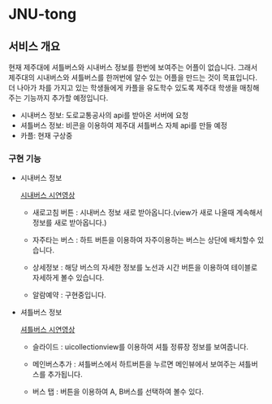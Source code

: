 # JNU-tong

## 서비스 개요

 현재 제주대에 셔틀버스와 시내버스 정보를 한번에 보여주는 어플이 없습니다. 그래서 제주대의 시내버스와 셔틀버스를 한꺼번에 알수 있는 어플을 만드는 것이 목표입니다. 더 나아가 차를 가지고 있는 학생들에게 카플을 유도학수 있도록 제주대 학생을 매칭해주는 기능까지 추가할 예정입니다.

- 시내버스 정보: 도로교통공사의 api를 받아온 서버에 요청
- 셔틀버스 정보: 비콘을 이용하여 제주대 셔틀버스 자체 api를 만들 예정
- 카플: 현재 구상중

### 구현 기능

- 시내버스 정보

  [시내버스 시연영상](https://youtu.be/yL-66Sax2WU)
  - 새로고침 버튼 : 시내버스 정보 새로 받아옵니다.(view가 새로 나올때 계속해서 정보를 새로 받아옵니다.)

  - 자주타는 버스 : 하트 버튼을 이용하여 자주이용하는 버스는 상단에 배치할수 있습니다.

  - 상세정보 : 해당 버스의 자세한 정보를 노선과 시간 버튼을 이용하여 테이블로 자세하게 볼수 있습니다.

  - 알람예약 : 구현중입니다.


- 셔틀버스 정보

  [셔틀버스 시연영상](https://youtu.be/r1V5IglkabE)
  - 슬라이드 : uicollectionview를 이용하여 셔틀 정류장 정보를 보여줍니다.

  - 메인버스추가 : 셔틀버스에서 하트버튼을 누르면 메인뷰에서 보여주는 셔틀버스를 추가됩니다.

  - 버스 탭 : 버튼을 이용하여 A, B버스를 선택하여 볼수 있다.

